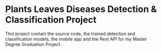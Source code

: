 # Plants Leaves Diseases Detection & Classification Project

This project contain the source code, the trained detection and classification models,  the mobile app and the Rest API for my Master Degree Graduation Project.

